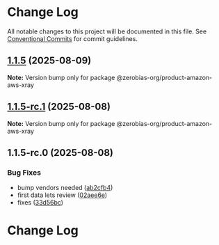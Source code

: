 # Change Log

All notable changes to this project will be documented in this file.
See [Conventional Commits](https://conventionalcommits.org) for commit guidelines.

## [1.1.5](https://github.com/zerobias-org/product/compare/@zerobias-org/product-amazon-aws-xray@1.1.5-rc.1...@zerobias-org/product-amazon-aws-xray@1.1.5) (2025-08-09)

**Note:** Version bump only for package @zerobias-org/product-amazon-aws-xray





## [1.1.5-rc.1](https://github.com/zerobias-org/product/compare/@zerobias-org/product-amazon-aws-xray@1.1.5-rc.0...@zerobias-org/product-amazon-aws-xray@1.1.5-rc.1) (2025-08-08)

**Note:** Version bump only for package @zerobias-org/product-amazon-aws-xray





## 1.1.5-rc.0 (2025-08-08)


### Bug Fixes

* bump vendors needed ([ab2cfb4](https://github.com/zerobias-org/product/commit/ab2cfb4a9cf2e3008e08b068f98011fec096c932))
* first data lets review ([02aee6e](https://github.com/zerobias-org/product/commit/02aee6e8c4f11675de7c63a00f4c8254a67a4dd7))
* fixes ([33d56bc](https://github.com/zerobias-org/product/commit/33d56bcaedf3fa5e3939a33c0fb57eda53539d05))





# Change Log

